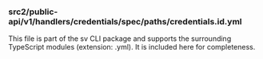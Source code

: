 ### src2/public-api/v1/handlers/credentials/spec/paths/credentials.id.yml

This file is part of the sv CLI package and supports the surrounding TypeScript modules (extension: .yml). It is included here for completeness.